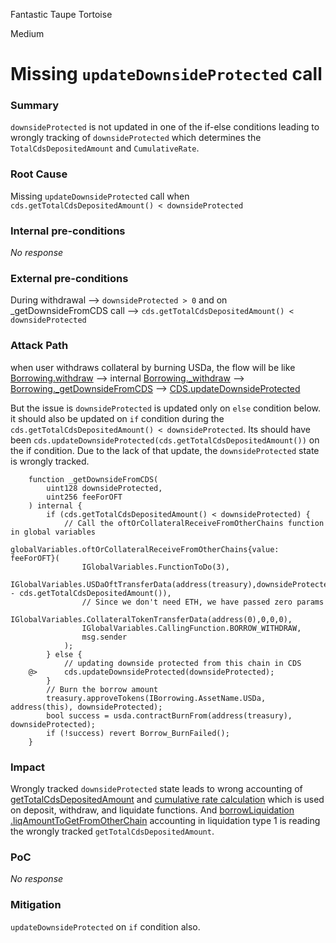 Fantastic Taupe Tortoise

Medium

# Missing `updateDownsideProtected` call

### Summary


`downsideProtected` is not updated in one of the if-else conditions leading to wrongly tracking of `downsideProtected` which determines the `TotalCdsDepositedAmount` and `CumulativeRate`.


### Root Cause


Missing `updateDownsideProtected` call when `cds.getTotalCdsDepositedAmount() < downsideProtected`



### Internal pre-conditions

_No response_

### External pre-conditions



During withdrawal --> `downsideProtected > 0` and
on _getDownsideFromCDS call --> `cds.getTotalCdsDepositedAmount() < downsideProtected`



### Attack Path



when user withdraws collateral by burning USDa, the flow will be like [Borrowing.withdraw](https://github.com/sherlock-audit/2024-11-autonomint/blob/0d324e04d4c0ca306e1ae4d4c65f0cb9d681751b/Blockchain/Blockchian/contracts/Core_logic/borrowing.sol#L298) --> internal [Borrowing._withdraw](https://github.com/sherlock-audit/2024-11-autonomint/blob/0d324e04d4c0ca306e1ae4d4c65f0cb9d681751b/Blockchain/Blockchian/contracts/Core_logic/borrowing.sol#L688) --> [Borrowing._getDownsideFromCDS](https://github.com/sherlock-audit/2024-11-autonomint/blob/0d324e04d4c0ca306e1ae4d4c65f0cb9d681751b/Blockchain/Blockchian/contracts/Core_logic/borrowing.sol#L725-L738) --> [CDS.updateDownsideProtected](https://github.com/sherlock-audit/2024-11-autonomint/blob/0d324e04d4c0ca306e1ae4d4c65f0cb9d681751b/Blockchain/Blockchian/contracts/Core_logic/CDS.sol#L829-L831)

But the issue is `downsideProtected` is updated only on `else` condition below. it should also be updated on `if` condition during the `cds.getTotalCdsDepositedAmount() < downsideProtected`. Its should have been `cds.updateDownsideProtected(cds.getTotalCdsDepositedAmount())` on the if condition. Due to the lack of that update, the `downsideProtected` state is wrongly tracked.

```solidity
    function _getDownsideFromCDS(
        uint128 downsideProtected,
        uint256 feeForOFT
    ) internal {
        if (cds.getTotalCdsDepositedAmount() < downsideProtected) {
            // Call the oftOrCollateralReceiveFromOtherChains function in global variables
            globalVariables.oftOrCollateralReceiveFromOtherChains{value: feeForOFT}(
                IGlobalVariables.FunctionToDo(3),
                IGlobalVariables.USDaOftTransferData(address(treasury),downsideProtected - cds.getTotalCdsDepositedAmount()),
                // Since we don't need ETH, we have passed zero params
                IGlobalVariables.CollateralTokenTransferData(address(0),0,0,0),
                IGlobalVariables.CallingFunction.BORROW_WITHDRAW,
                msg.sender
            );
        } else {
            // updating downside protected from this chain in CDS
    @>      cds.updateDownsideProtected(downsideProtected);
        }
        // Burn the borrow amount
        treasury.approveTokens(IBorrowing.AssetName.USDa, address(this), downsideProtected);
        bool success = usda.contractBurnFrom(address(treasury), downsideProtected);
        if (!success) revert Borrow_BurnFailed();
    }
```


### Impact


Wrongly tracked `downsideProtected` state leads to wrong accounting of [getTotalCdsDepositedAmount](https://github.com/sherlock-audit/2024-11-autonomint/blob/0d324e04d4c0ca306e1ae4d4c65f0cb9d681751b/Blockchain/Blockchian/contracts/Core_logic/CDS.sol#L856-L862) and [cumulative rate calculation](https://github.com/sherlock-audit/2024-11-autonomint/blob/0d324e04d4c0ca306e1ae4d4c65f0cb9d681751b/Blockchain/Blockchian/contracts/Core_logic/CDS.sol#L666-L679) which is used on deposit, withdraw, and liquidate functions. And [borrowLiquidation .liqAmountToGetFromOtherChain](https://github.com/sherlock-audit/2024-11-autonomint/blob/0d324e04d4c0ca306e1ae4d4c65f0cb9d681751b/Blockchain/Blockchian/contracts/Core_logic/borrowLiquidation.sol#L228) accounting in liquidation type 1 is reading the wrongly tracked `getTotalCdsDepositedAmount`.



### PoC

_No response_

### Mitigation



`updateDownsideProtected` on `if` condition also.
